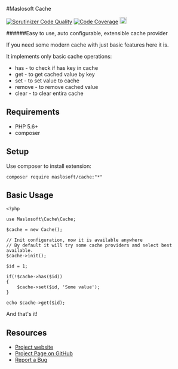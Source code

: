 #Maslosoft Cache

[![Scrutinizer Code Quality](https://scrutinizer-ci.com/g/Maslosoft/Cache/badges/quality-score.png?b=master)](https://scrutinizer-ci.com/g/Maslosoft/Cache/?branch=master)
[![Code Coverage](https://scrutinizer-ci.com/g/Maslosoft/Cache/badges/coverage.png?b=master)](https://scrutinizer-ci.com/g/Maslosoft/Cache/?branch=master)
<img src="https://travis-ci.org/Maslosoft/Cache.svg?branch=master" style="height:18px"/>

######Easy to use, auto configurable, extensible cache provider

If you need some modern cache with just basic features here it is.

It implements only basic cache operations:

 - has - to check if has key in cache
 - get - to get cached value by key
 - set - to set value to cache
 - remove - to remove cached value
 - clear - to clear entira cache
 
## Requirements

- PHP 5.6+
- composer

## Setup

Use composer to install extension:

	composer require maslosoft/cache:"*"

## Basic Usage

	<?php
	
	use Maslosoft\Cache\Cache;
	
    $cache = new Cache();
	
	// Init configuration, now it is available anywhere
	// By default it will try some cache providers and select best available.
	$cache->init();
	
	$id = 1;
	
	if(!$cache->has($id))
	{
		$cache->set($id, 'Some value');
	}
	
	echo $cache->get($id);


And that's it!


## Resources

 * [Project website](http://maslosoft.com/cache/)
 * [Project Page on GitHub](https://github.com/Maslosoft/Cache)
 * [Report a Bug](https://github.com/Maslosoft/Cache/issues)